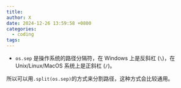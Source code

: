```yaml
---
title: 
author: X
date: 2024-12-26 13:59:58 +0800
categories:
  - coding
tags:
---
```


- `os.sep` 是操作系统的路径分隔符，在 Windows 上是反斜杠 (`\`)，在 Unix/Linux/MacOS 系统上是正斜杠 (`/`)。

所以可以用`.split(os.sep)`的方式来分割路径，这种方式会比较通用。